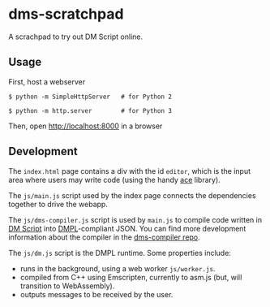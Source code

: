 # dms-scratchpad

A scrachpad to try out DM Script online.

## Usage

First, host a webserver

    $ python -m SimpleHttpServer   # for Python 2

    $ python -m http.server        # for Python 3


Then, open [http://localhost:8000](http://localhost:8000) in a browser


## Development

The `index.html` page contains a div with the id `editor`, which is the input area where users may write code (using the handy [ace](https://ace.c9.io/) library).


The `js/main.js` script used by the index page connects the dependencies together to drive the webapp.


The `js/dms-compiler.js` script is used by `main.js` to compile code written in [DM Script](https://www.w3.org/2019/11/dms/) into [DMPL](https://www.w3.org/2019/04/dmpl/)-compliant JSON.
You can find more development information about the compiler in the [dms-compiler repo](https://github.com/conversational-interfaces/dms-compiler).


The `js/dm.js` script is the DMPL runtime. Some properties include:

* runs in the background, using a web worker `js/worker.js`.
* compiled from C++ using Emscripten, currently to asm.js (but, will transition to WebAssembly).
* outputs messages to be received by the user.




